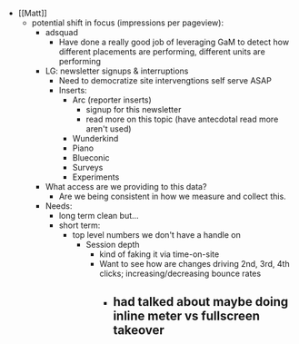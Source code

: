 - [[Matt]]
	- potential shift in focus (impressions per pageview):
		- adsquad
			- Have done a really good job of leveraging GaM to detect how different placements are performing, different units are performing
		- LG: newsletter signups & interruptions
			- Need to democratize site intervengtions self serve ASAP
			- Inserts:
				- Arc (reporter inserts)
					- signup for this newsletter
					- read more on this topic (have antecdotal read more aren't used)
				- Wunderkind
				- Piano
				- Blueconic
				- Surveys
				- Experiments
		- What access are we providing to this data?
			- Are we being consistent in how we measure and collect this.
		- Needs:
			- long term clean but...
			- short term:
				- top level numbers we don't have a handle on
					- Session depth
						- kind of faking it via time-on-site
						- Want to see how are changes driving 2nd, 3rd, 4th clicks; increasing/decreasing bounce rates
							- had talked about maybe doing inline meter vs fullscreen takeover
								-